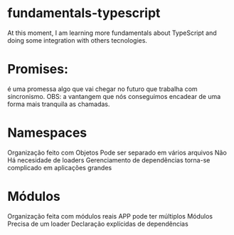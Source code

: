 # fundamentals-typescript
At this moment, I am learning more fundamentals about TypeScript and doing some integration with others tecnologies.

# Promises: 
é uma promessa algo que vai chegar no futuro que trabalha com sincronismo.
OBS: a vantangem que nós conseguimos encadear de uma forma mais tranquila as chamadas.

# Namespaces
Organização feito com Objetos
Pode ser separado em vários arquivos
Não Há necesidade de loaders
Gerenciamento de dependências torna-se complicado em aplicações grandes


# Módulos
Organização feita com módulos reais 
APP pode ter múltiplos Módulos
Precisa de um loader
Declaração explícidas de dependências
